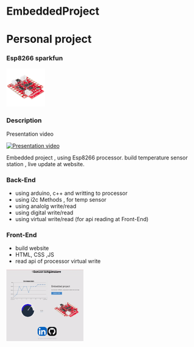 # EmbeddedProject

# Personal project

### Esp8266 sparkfun
<img src="/screenshots/esp8266.jpg" alt="main page" width=20% height=20% />

### Description

Presentation video

[![Presentation video](https://img.youtube.com/vi/FDG0MajFcA0/default.jpg)](https://youtu.be/FDG0MajFcA0)

Embedded project , using Esp8266 processor. 
build temperature sensor station , live update at website.

### Back-End
- using arduino, c++ and writting to processor
- using i2c Methods , for temp sensor
- using analolg write/read
- using digital write/read
- using virtual write/read (for api reading at Front-End)
### Front-End
- build website
- HTML, CSS ,JS
- read api of processor virtual write
 <img src="/screenshots/gif web.gif" alt="main page" width=40% height=50%/>

